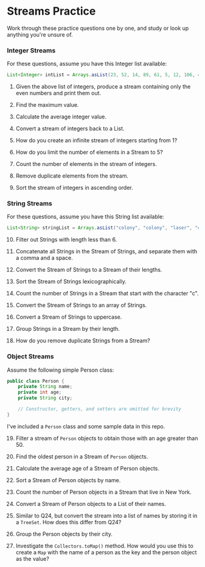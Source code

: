 # Streams Practice

Work through these practice questions one by one, and study or look up anything you're unsure of.

### Integer Streams

For these questions, assume you have this Integer list available:

```java
List<Integer> intList = Arrays.asList(23, 52, 14, 89, 61, 5, 12, 106, 47, 30);
```

1. Given the above list of integers, produce a stream containing only the even numbers and print them out.

2. Find the maximum value.

3. Calculate the average integer value.

4. Convert a stream of integers back to a List.

5. How do you create an infinite stream of integers starting from 1?

6. How do you limit the number of elements in a Stream to 5?

7. Count the number of elements in the stream of integers.

8. Remove duplicate elements from the stream.

9. Sort the stream of integers in ascending order.

### String Streams

For these questions, assume you have this String list available:

```java
List<String> stringList = Arrays.asList("colony", "colony", "laser", "code", "pay", "pluck", "murder", "anger", "mislead", "tap", "outside", "tap", "outside", "perfume", "crack", "attack", "chorus", "eat");
```

10. Filter out Strings with length less than 6.

11. Concatenate all Strings in the Stream of Strings, and separate them with a comma and a space.

12. Convert the Stream of Strings to a Stream of their lengths.

13. Sort the Stream of Strings lexicographically.

14. Count the number of Strings in a Stream that start with the character "c".

15. Convert the Stream of Strings to an array of Strings.

16. Convert a Stream of Strings to uppercase.

17. Group Strings in a Stream by their length.

18. How do you remove duplicate Strings from a Stream?

### Object Streams

Assume the following simple Person class:

```java
public class Person {
    private String name;
    private int age;
    private String city;

    // Constructor, getters, and setters are omitted for brevity
}
```

I've included a `Person` class and some sample data in this repo.

19. Filter a stream of `Person` objects to obtain those with an age greater than 50.

20. Find the oldest person in a Stream of `Person` objects.

21. Calculate the average age of a Stream of Person objects.

22. Sort a Stream of Person objects by name.

23. Count the number of Person objects in a Stream that live in New York.

24. Convert a Stream of Person objects to a List of their names.

25. Similar to Q24, but convert the stream into a list of names by storing it in a `TreeSet`. How does this differ from Q24?

26. Group the Person objects by their city.

27. Investigate the `Collectors.toMap()` method. How would you use this to create a `Map` with the name of a person as the key and the person object as the value?
